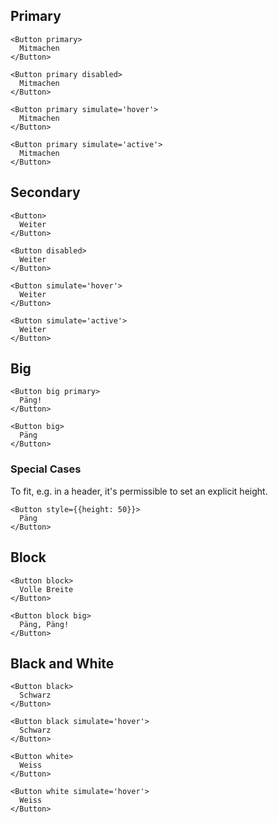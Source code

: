##  Primary

```react|span-3
<Button primary>
  Mitmachen
</Button>
```

```react|span-3
<Button primary disabled>
  Mitmachen
</Button>
```

```react|span-3
<Button primary simulate='hover'>
  Mitmachen
</Button>
```

```react|span-3
<Button primary simulate='active'>
  Mitmachen
</Button>
```

## Secondary

```react|span-3
<Button>
  Weiter
</Button>
```

```react|span-3
<Button disabled>
  Weiter
</Button>
```

```react|span-3
<Button simulate='hover'>
  Weiter
</Button>
```

```react|span-3
<Button simulate='active'>
  Weiter
</Button>
```

## Big

```react|span-3
<Button big primary>
  Päng!
</Button>
```

```react|span-3
<Button big>
  Päng
</Button>
```

### Special Cases

To fit, e.g. in a header, it's permissible to set an explicit height.

```react
<Button style={{height: 50}}>
  Päng
</Button>
```

## Block

```react
<Button block>
  Volle Breite
</Button>
```

```react
<Button block big>
  Päng, Päng!
</Button>
```

## Black and White

```react|span-3
<Button black>
  Schwarz
</Button>
```

```react|span-3
<Button black simulate='hover'>
  Schwarz
</Button>
```


```react|span-3,dark
<Button white>
  Weiss
</Button>
```

```react|span-3,dark
<Button white simulate='hover'>
  Weiss
</Button>
```
